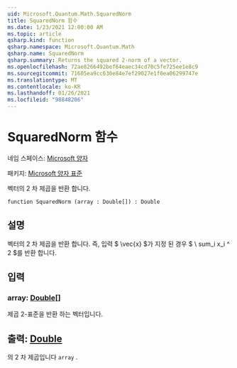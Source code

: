 ```yaml
---
uid: Microsoft.Quantum.Math.SquaredNorm
title: SquaredNorm 함수
ms.date: 1/23/2021 12:00:00 AM
ms.topic: article
qsharp.kind: function
qsharp.namespace: Microsoft.Quantum.Math
qsharp.name: SquaredNorm
qsharp.summary: Returns the squared 2-norm of a vector.
ms.openlocfilehash: 72ae8266492bef64eaec34cd70c5fe725ee1e8c9
ms.sourcegitcommit: 71605ea9cc630e84e7ef29027e1f0ea06299747e
ms.translationtype: MT
ms.contentlocale: ko-KR
ms.lasthandoff: 01/26/2021
ms.locfileid: "98848206"
---
```

# <a name="squarednorm-function"></a>SquaredNorm 함수

네임 스페이스: [Microsoft 양자](xref:Microsoft.Quantum.Math)

패키지: [Microsoft 양자 표준](https://nuget.org/packages/Microsoft.Quantum.Standard)


벡터의 2 차 제곱을 반환 합니다.

```qsharp
function SquaredNorm (array : Double[]) : Double
```


## <a name="description"></a>설명

벡터의 2 차 제곱을 반환 합니다. 즉, 입력 $ \vec{x} $가 지정 된 경우 $ \ sum_i x_i ^ 2 $를 반환 합니다.

## <a name="input"></a>입력

### <a name="array--double"></a>array: [Double](xref:microsoft.quantum.lang-ref.double)[]

제곱 2-표준을 반환 하는 벡터입니다.



## <a name="output--double"></a>출력: [Double](xref:microsoft.quantum.lang-ref.double)

의 2 차 제곱입니다 `array` .